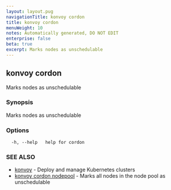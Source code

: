 ```yaml
---
layout: layout.pug
navigationTitle: konvoy cordon
title: konvoy cordon
menuWeight: 10
notes: Automatically generated, DO NOT EDIT
enterprise: false
beta: true
excerpt: Marks nodes as unschedulable
---
```


## konvoy cordon

Marks nodes as unschedulable

### Synopsis

Marks nodes as unschedulable

### Options

```
  -h, --help   help for cordon
```

### SEE ALSO

* [konvoy](../)	 - Deploy and manage Kubernetes clusters
* [konvoy cordon nodepool](./konvoy-cordon-nodepool/)	 - Marks all nodes in the node pool as unschedulable

